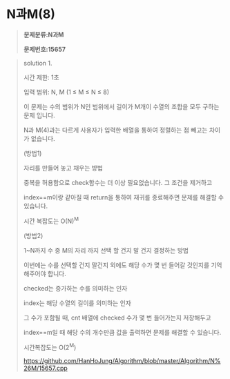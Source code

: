 # N과M(8)

> **문제분류:N과M**
>
> **문제번호:15657**

> solution 1.
>
> 시간 제한: 1초
>
> 입력 범위:  N, M (1 ≤ M ≤ N ≤ 8)
>
>
>
> 이 문제는 수의 범위가 N인 범위에서 길이가 M개이 수열의 조합을 모두 구하는 문제 입니다.
>
> N과 M(4)과는 다르게 사용자가 입력한 배열을 통하여 정렬하는 점 빼고는 차이가 없습니다.
>
>
>
> (방법1)
>
> 자리를 만들어 놓고 채우는 방법
>
> 중복을 허용함으로 check함수는 더 이상 필요없습니다. 그 조건을 제거하고 
>
> index==m이랑 같아질 때 return을 통하여 재귀를 종료해주면 문제를 해결할 수 있습니다.
>
> 시간 복잡도는 O(N)<sup>M</sup>
>
>
>
> (방법2)
>
> 1~N까지 수 중 M의 자리 까지 선택 할 건지 말 건지 결정하는 방법
>
> 이번에는 수를 선택할 건지 말건지 외에도 해당 수가 몇 번 들어갈 것인지를 기억해주어야 합니다.
>
> checked는 증가하는 수를 의미하는 인자
>
> index는 해당 수열의 길이를 의미하는 인자
>
>
>
> 그 수가 포함될 때, cnt 배열에 checked 수가 몇 번 들어가는지 저장해두고
>
> index==m일 때 해당 수의 개수만큼 값을 출력하면 문제를 해결할 수 있습니다.
>
> 시간복잡도는 O(2<sup>M</sup>)
>
> https://github.com/HanHoJung/Algorithm/blob/master/Algorithm/N%26M/15657.cpp
>
>

